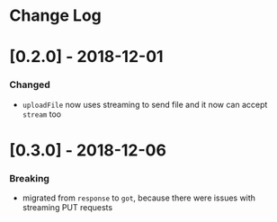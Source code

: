 # Change Log

# [0.2.0] - 2018-12-01

### Changed

 - `uploadFile` now uses streaming to send file and it now can accept `stream` too

# [0.3.0] - 2018-12-06

### Breaking

- migrated from `response` to `got`, because there were issues with streaming PUT requests

